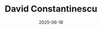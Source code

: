 ---
title: "David Constantinescu"
summary: "Genius Romanian AI Engineer"
image: "/images/friends/david.jpg"
badges: ["Developer", "AI Guy", "Party Animal"]
links:
  - icon: "fab fa-github"
    url: "https://github.com/alice"
  - icon: "fab fa-linkedin"
    url: "https://www.linkedin.com/in/constantinescu-david-058b41249"
date: 2025-06-18
---